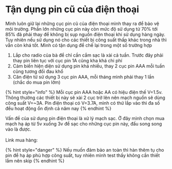 # Tận dụng pin cũ của điện thoại

Mình luôn giữ lại những cục pin cũ của điện thoại mình thay ra để bảo vệ môi trường. Phần lớn những cục pin này còn mức độ sử dụng từ 70% tới 85% đã phải thay để không bị sụp nguồn điện thoại khi sử dụng hàng ngày. Tuy nhiên nếu sử dụng nó cho các thiết bị công suất thấp khác trong nhà thì vẫn còn khá tốt. Mình có tận dụng để chế lại trong một số trường hợp

1. Lắp cho radio của bà để chỉ cần cắm sạc là xài cả tuần. Trước đây phải thay pin liên tục với cục pin 1A cũng kha khá chi phí
2. Cảm biến hiện diện sử dụng pin khá nhiều, thay 2 cục pin AAA mỗi tuần cũng tương đối đau khổ
3. Cân điện tử sử dụng 3 cục pin AAA, mỗi tháng mình phải thay 1 lần (chắc do mua pin lởm)

{% hint style="info" %}
Mỗi cục pin AAA hoặc AA có hiệu điện thế V=1.5v. Thông thường các thiết bị này sẽ xài 2 cục trở lên nên mạch nguồn sẽ dùng công suất V=\~3A. Pin điện thoại có V=3.7A, mình có thử lắp vào thì đa số đều hoạt động ổn định cả năm nay
{% endhint %}

Vấn đề của sử dụng pin điện thoại là xử lý mạch sạc. Ở đây mình chọn mua mạch hạ áp từ 5v xuống 3v để sạc cho những cục pin này, đấu song song vào là được.\
\
Link mua hàng:

{% hint style="danger" %}
Nếu muốn đảm bảo an toàn thì hàn thêm tụ cho pin để hạ áp phù hợp công suất, tuy nhiên mình test thấy không cần thiết lắm nên skip
{% endhint %}
